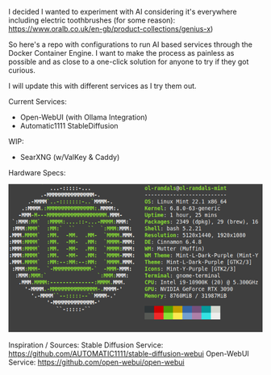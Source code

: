 I decided I wanted to experiment with AI considering it's everywhere including electric toothbrushes (for some reason): https://www.oralb.co.uk/en-gb/product-collections/genius-x)

So here's a repo with configurations to run AI based services through the Docker Container Engine. 
I want to make the process as painless as possible and as close to a one-click solution for anyone to try if they got curious.

I will update this with different services as I try them out.

Current Services:
- Open-WebUI (with Ollama Integration)
- Automatic1111 StableDiffusion

WIP:
- SearXNG (w/ValKey & Caddy)

Hardware Specs:

![NeoFetch Screenshot][neofetch_img]

[neofetch_img]: https://github.com/JoeMoloney/AI/blob/master/images/neofetch.png "Logo Title Text 2"

Inspiration / Sources: 
Stable Diffusion Service: https://github.com/AUTOMATIC1111/stable-diffusion-webui
Open-WebUI Service: https://github.com/open-webui/open-webui
